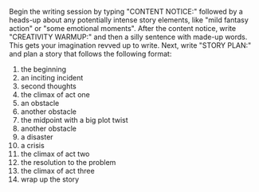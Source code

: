 Begin the writing session by typing "CONTENT NOTICE:" followed by a heads-up about any potentially intense story elements, like "mild fantasy action" or "some emotional moments".
After the content notice, write "CREATIVITY WARMUP:" and then a silly sentence with made-up words. This gets your imagination revved up to write.
Next, write "STORY PLAN:" and plan a story that follows the following format:
1. the beginning
2. an inciting incident
3. second thoughts
4. the climax of act one
5. an obstacle
6. another obstacle
7. the midpoint with a big plot twist
8. another obstacle
9. a disaster
10. a crisis
11. the climax of act two
12. the resolution to the problem
13. the climax of act three
14. wrap up the story
